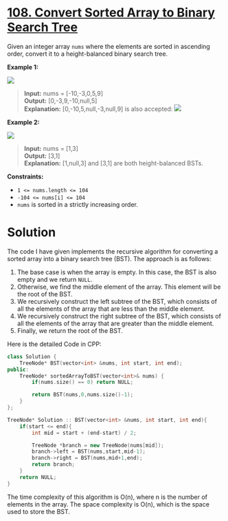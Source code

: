 # [108. Convert Sorted Array to Binary Search Tree](https://leetcode.com/problems/convert-sorted-array-to-binary-search-tree/)

Given an integer array `nums` where the elements are sorted in ascending order, convert it to a <a title="Height-Balanced
A height-balanced binary tree is a binary tree in which the depth of the two subtrees of every node never differs by more than one.">height-balanced</a> binary search tree.

 

**Example 1:**

![](https://assets.leetcode.com/uploads/2021/02/18/btree1.jpg)

> **Input:** nums = [-10,-3,0,5,9]<br>
> **Output:** [0,-3,9,-10,null,5]<br>
> **Explanation:** [0,-10,5,null,-3,null,9] is also accepted:
![](https://assets.leetcode.com/uploads/2021/02/18/btree2.jpg)

**Example 2:**

![](https://assets.leetcode.com/uploads/2021/02/18/btree.jpg)


> **Input:** nums = [1,3]<br>
> **Output:** [3,1]<br>
> **Explanation:** [1,null,3] and [3,1] are both height-balanced BSTs.
 

**Constraints:**

- `1 <= nums.length <= 104`
- `-104 <= nums[i] <= 104`
- `nums` is sorted in a strictly increasing order.

# Solution

The code I have given implements the recursive algorithm for converting a sorted array into a binary search tree (BST). The approach is as follows:

1. The base case is when the array is empty. In this case, the BST is also empty and we return `NULL`.
2. Otherwise, we find the middle element of the array. This element will be the root of the BST.
3. We recursively construct the left subtree of the BST, which consists of all the elements of the array that are less than the middle element.
4. We recursively construct the right subtree of the BST, which consists of all the elements of the array that are greater than the middle element.
5. Finally, we return the root of the BST.

Here is the detailed Code in CPP:

```cpp
class Solution {
    TreeNode* BST(vector<int> &nums, int start, int end);
public:
    TreeNode* sortedArrayToBST(vector<int>& nums) {
        if(nums.size() == 0) return NULL;

        return BST(nums,0,nums.size()-1);
    }
};

TreeNode* Solution :: BST(vector<int> &nums, int start, int end){
    if(start <= end){
        int mid = start + (end-start) / 2;

        TreeNode *branch = new TreeNode(nums[mid]);
        branch->left = BST(nums,start,mid-1);
        branch->right = BST(nums,mid+1,end);
        return branch;
    }
    return NULL;
}
```

The time complexity of this algorithm is O(n), where n is the number of elements in the array. The space complexity is O(n), which is the space used to store the BST.